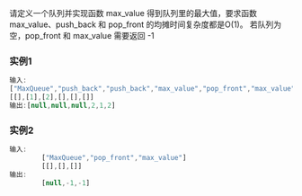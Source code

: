 请定义一个队列并实现函数 max_value 得到队列里的最大值，要求函数max_value、push_back 和 pop_front 的均摊时间复杂度都是O(1)。 若队列为空，pop_front 和 max_value 需要返回 -1  
### 实例1
```javascript
输入: 
["MaxQueue","push_back","push_back","max_value","pop_front","max_value"]
[[],[1],[2],[],[],[]]
输出:[null,null,null,2,1,2]
```
### 实例2
```javascript
输入:
        ["MaxQueue","pop_front","max_value"]  
        [[],[],[]]
输出: 
        [null,-1,-1]
```

